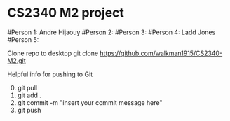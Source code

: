 # CS2340 M2 project


#Person 1: Andre Hijaouy
#Person 2:
#Person 3:
#Person 4: Ladd Jones
#Person 5:

Clone repo to desktop git clone https://github.com/walkman1915/CS2340-M2.git


Helpful info for pushing to Git

0. git pull
1. git add .
2. git commit -m "insert your commit message here"
3. git push 
